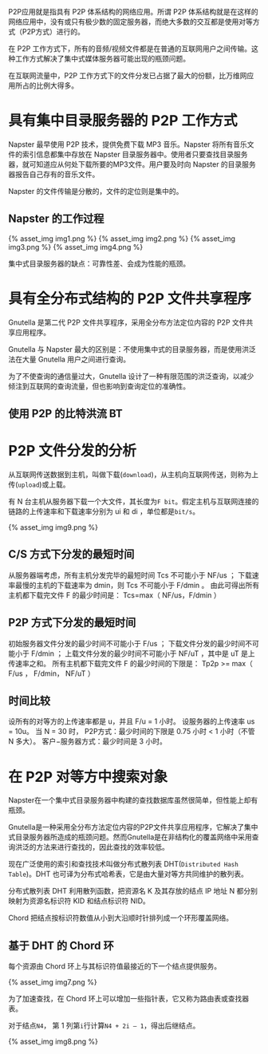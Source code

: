 


P2P应用就是指具有 P2P 体系结构的网络应用。所谓 P2P 体系结构就是在这样的网络应用中，没有或只有极少数的固定服务器，而绝大多数的交互都是使用对等方式（P2P方式）进行的。

在 P2P 工作方式下，所有的音频/视频文件都是在普通的互联网用户之间传输。这种工作方式解决了集中式媒体服务器可能出现的瓶颈问题。

在互联网流量中，P2P 工作方式下的文件分发已占据了最大的份额，比万维网应用所占的比例大得多。
# 具有集中目录服务器的 P2P 工作方式
Napster 最早使用 P2P 技术，提供免费下载 MP3 音乐。Napster 将所有音乐文件的索引信息都集中存放在 Napster 目录服务器中。使用者只要查找目录服务器，就可知道应从何处下载所要的MP3文件。用户要及时向 Napster 的目录服务器报告自己存有的音乐文件。

Napster 的文件传输是分散的，文件的定位则是集中的。

## Napster 的工作过程
{% asset_img img1.png %}
{% asset_img img2.png %}
{% asset_img img3.png %}
{% asset_img img4.png %}

集中式目录服务器的缺点：可靠性差、会成为性能的瓶颈。
# 具有全分布式结构的 P2P 文件共享程序
Gnutella 是第二代 P2P 文件共享程序，采用全分布方法定位内容的 P2P 文件共享应用程序。

Gnutella 与 Napster 最大的区别是：不使用集中式的目录服务器，而是使用洪泛法在大量 Gnutella 用户之间进行查询。

为了不使查询的通信量过大，Gnutella 设计了一种有限范围的洪泛查询，以减少倾注到互联网的查询流量，但也影响到查询定位的准确性。
## 使用 P2P 的比特洪流 BT


# P2P 文件分发的分析
从互联网传送数据到主机，叫做下载(`download`)，从主机向互联网传送，则称为上传(`upload`)或上载。

有 N 台主机从服务器下载一个大文件，其长度为`F bit`。假定主机与互联网连接的链路的上传速率和下载速率分别为 ui 和 di ，单位都是`bit/s`。

{% asset_img img9.png %}

## C/S 方式下分发的最短时间
从服务器端考虑，所有主机分发完毕的最短时间 Tcs 不可能小于 NF/us ；
下载速率最慢的主机的下载速率为 dmin，则 Tcs 不可能小于 F/dmin  。
由此可得出所有主机都下载完文件 F 的最少时间是：
Tcs=max（ NF/us，F/dmin ）
## P2P 方式下分发的最短时间
初始服务器文件分发的最少时间不可能小于 F/us ；
下载文件分发的最少时间不可能小于 F/dmin ；
上载文件分发的最少时间不可能小于 NF/uT ，其中是 uT  是上传速率之和。
所有主机都下载完文件 F 的最少时间的下限是：
Tp2p >= max（ F/us ， F/dmin， NF/uT  ）
## 时间比较
设所有的对等方的上传速率都是 u，并且 F/u = 1 小时。
设服务器的上传速率 us = 10u。
当 N = 30 时，
P2P方式：最少时间的下限是 0.75 小时 < 1 小时（不管 N 多大）。
客户−服务器方式：最少时间是 3 小时。
# 在 P2P 对等方中搜索对象
Napster在一个集中式目录服务器中构建的查找数据库虽然很简单，但性能上却有瓶颈。

Gnutella是一种采用全分布方法定位内容的P2P文件共享应用程序，它解决了集中式目录服务器所造成的瓶颈问题。然而Gnutella是在非结构化的覆盖网络中采用查询洪泛的方法来进行查找的，因此查找的效率较低。

现在广泛使用的索引和查找技术叫做分布式散列表 DHT(`Distributed Hash Table`)。DHT 也可译为分布式哈希表，它是由大量对等方共同维护的散列表。

分布式散列表 DHT 利用散列函数，把资源名 K 及其存放的结点 IP 地址 N 都分别映射为资源名标识符 KID 和结点标识符 NID。

Chord 把结点按标识符数值从小到大沿顺时针排列成一个环形覆盖网络。
## 基于 DHT 的 Chord 环
每个资源由 Chord 环上与其标识符值最接近的下一个结点提供服务。

{% asset_img img7.png %}

为了加速查找，在 Chord 环上可以增加一些指针表，它又称为路由表或查找器表。

对于结点`N4`， 第 1 列第`i`行计算`N4 + 2i – 1`，得出后继结点。

{% asset_img img8.png %}